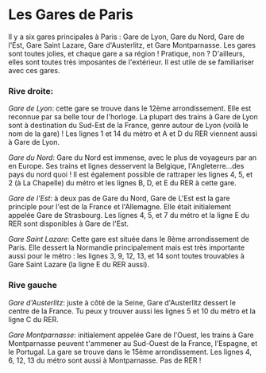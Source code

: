 # Les Gares de Paris

Il y a six gares principales à Paris : Gare de Lyon, Gare du Nord, Gare de l'Est, Gare Saint Lazare, Gare d'Austerlitz, et Gare Montparnasse. Les gares sont toutes jolies, et chaque gare a sa région ! Pratique, non ? D'ailleurs, elles sont toutes très imposantes de l'extérieur. Il est utile de se familiariser avec ces gares.

### Rive droite:

*Gare de Lyon*: cette gare se trouve dans le 12ème arrondissement. Elle est reconnue par sa belle tour de l'horloge. La plupart des trains à Gare de Lyon sont à destination du Sud-Est de la France, genre autour de Lyon (voilà le nom de la gare) ! Les lignes 1 et 14 du métro et A et D du RER viennent aussi à Gare de Lyon.

*Gare du Nord*: Gare du Nord est immense, avec le plus de voyageurs par an en Europe. Ses trains et lignes desservent la Belgique, l'Angleterre...des pays du nord quoi ! Il est également possible de rattraper les lignes 4, 5, et 2 (à La Chapelle) du métro et les lignes B, D, et E du RER à cette gare.

*Gare de l'Est*: à deux pas de Gare du Nord, Gare de L'Est est la gare principle pour l'est de la France et l'Allemagne. Elle était initialement appelée Gare de Strasbourg. Les lignes 4, 5, et 7 du métro et la ligne E du RER sont disponibles à Gare de l'Est.

*Gare Saint Lazare*: Cette gare est située dans le 8ème arrondissement de Paris. Elle dessert la Normandie principalement mais est très importante aussi pour le métro : les lignes 3, 9, 12, 13, et 14 sont toutes trouvables à Gare Saint Lazare (la ligne E du RER aussi).

### Rive gauche

*Gare d'Austerlitz*: juste à côté de la Seine, Gare d'Austerlitz dessert le centre de la France. Tu peux y trouver aussi les lignes 5 et 10 du métro et la ligne C du RER. 

*Gare Montparnasse*: initialement appelée Gare de l'Ouest, les trains à Gare Montparnasse peuvent t'ammener au Sud-Ouest de la France, l'Espagne, et le Portugal. La gare se trouve dans le 15ème arrondissement. Les lignes 4, 6, 12, 13 du métro sont aussi à Montparnasse. Pas de RER !
